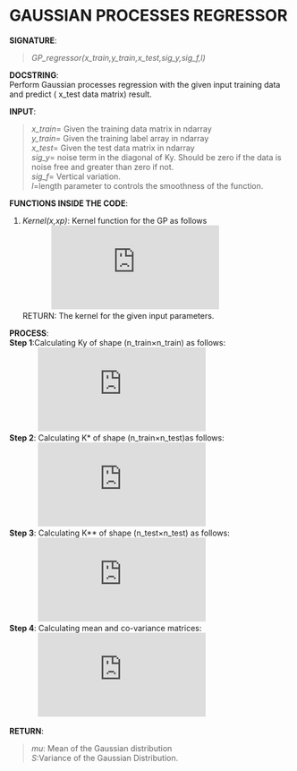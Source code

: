 # GAUSSIAN PROCESSES REGRESSOR

**SIGNATURE**: 
>*GP_regressor(x_train,y_train,x_test,sig_y,sig_f,l)*

**DOCSTRING**:  
Perform Gaussian processes regression with the given input training data and predict ( x_test data matrix) result.

**INPUT**:  
>*x_train*= Given the training data matrix in ndarray  
*y_train*= Given the training label array in ndarray  
*x_test*= Given the test data matrix in ndarray  
*sig_y*= noise term in the diagonal of Ky. Should be zero if the data is noise free and greater than zero if not.  
*sig_f*= Vertical variation.  
*l*=length parameter to controls the smoothness of the function.  

**FUNCTIONS INSIDE THE CODE**:  
1) _Kernel(x,xp)_:	Kernel function for the GP as follows  
&nbsp;&nbsp;&nbsp;&nbsp;&nbsp;&nbsp;&nbsp;&nbsp;&nbsp;&nbsp;&nbsp;&nbsp;&nbsp;![](http://latex.codecogs.com/gif.latex?K%3D%5Csigma_%7Bf%7D%5E%7B2%7Dexp%5Cleft%20%28-%5Cfrac%7B%28x_%7Bi%7D-x_%7Bj%7D%29%5E%7BT%7D%28x_%7Bi%7D-x_%7Bj%7D%29%7D%7B2l%5E%7B2%7D%7D%20%5Cright%20%29)  
RETURN: The kernel for the given input parameters.  

**PROCESS**:  
**Step 1**:Calculating Ky of shape (n_train×n_train) as follows:  
&nbsp;&nbsp;&nbsp;&nbsp;&nbsp;&nbsp;&nbsp;&nbsp;&nbsp;&nbsp;&nbsp;&nbsp;&nbsp;![](http://latex.codecogs.com/gif.latex?K_%7By%7D%3DK%5Cleft%20%28x_%7Btrain%7D%5E%7Brepeat%7D%2Cx_%7Btrain%7D%5E%7Btile%7D%20%5Cright%20%29&plus;%5Csigma_%7By%7D%5E%7B2%7DI)  
**Step 2**: Calculating K* of shape (n_train×n_test)as follows:  
&nbsp;&nbsp;&nbsp;&nbsp;&nbsp;&nbsp;&nbsp;&nbsp;&nbsp;&nbsp;&nbsp;&nbsp;&nbsp;![](http://latex.codecogs.com/gif.latex?K_%7B*%7D%3DK%5Cleft%20%28x_%7Btrain%7D%5E%7Brepeat%7D%2Cx_%7Btrain%7D%5E%7Btile%7D%20%5Cright%20%29)  
**Step 3**: Calculating K** of shape (n_test×n_test) as follows:  
&nbsp;&nbsp;&nbsp;&nbsp;&nbsp;&nbsp;&nbsp;&nbsp;&nbsp;&nbsp;&nbsp;&nbsp;&nbsp;![](http://latex.codecogs.com/gif.latex?K_%7B**%7D%3DK%5Cleft%20%28x_%7Btrain%7D%5E%7Brepeat%7D%2Cx_%7Btrain%7D%5E%7Btile%7D%20%5Cright%20%29)  
**Step 4**: Calculating mean and co-variance matrices:  
&nbsp;&nbsp;&nbsp;&nbsp;&nbsp;&nbsp;&nbsp;&nbsp;&nbsp;&nbsp;&nbsp;&nbsp;&nbsp;![](http://latex.codecogs.com/gif.latex?%5Cmu_%7B*%7D%3DK_%7B*%7D%5E%7BT%7DK_%7By%7D%5E%7B-1%7Dy)  

**RETURN**:   
>*mu*: Mean of the Gaussian distribution  
*S*:Variance of the Gaussian Distribution.
